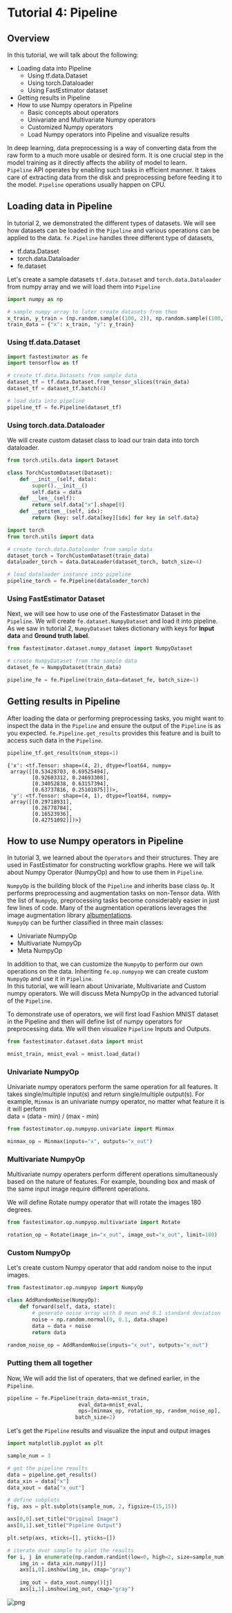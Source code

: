 # Tutorial 4: Pipeline

## Overview

In this tutorial, we will talk about the following:

* Loading data into Pipeline
    * Using tf.data.Dataset
    * Using torch.Dataloader
    * Using FastEstimator dataset
* Getting results in Pipeline
* How to use Numpy operators in Pipeline
    * Basic concepts about operators
    * Univariate and Multivariate Numpy operators
    * Customized Numpy operators
    * Load Numpy operators into Pipeline and visualize results

In deep learning, data preprocessing is a way of converting data from the raw form to a much more usable or desired form. It is one crucial step in the model training as it directly affects the ability of model to learn. <br>
`Pipeline` API operates by enabling such tasks in efficient manner. It takes care of extracting data from the disk and preprocessing before feeding it to the model. `Pipeline` operations usually happen on CPU.

## Loading data in Pipeline

In tutorial 2, we demonstrated the different types of datasets. We will see how datasets can be loaded in the `Pipeline` and various operations can be applied to the data. `fe.Pipeline` handles three different type of datasets,
* tf.data.Dataset
* torch.data.Dataloader
* fe.dataset

Let's create a sample datasets `tf.data.Dataset` and `torch.data.Dataloader` from numpy array and we will load them into `Pipeline`<br>


```python
import numpy as np

# sample numpy array to later create datasets from them
x_train, y_train = (np.random.sample((100, 2)), np.random.sample((100, 1)))
train_data = {"x": x_train, "y": y_train}
```

### Using tf.data.Dataset


```python
import fastestimator as fe
import tensorflow as tf

# create tf.data.Datasets from sample data
dataset_tf = tf.data.Dataset.from_tensor_slices(train_data)
dataset_tf = dataset_tf.batch(4)

# load data into pipeline
pipeline_tf = fe.Pipeline(dataset_tf)
```

### Using torch.data.Dataloader

We will create custom dataset class to load our train data into torch dataloader.


```python
from torch.utils.data import Dataset

class TorchCustomDataset(Dataset):
    def __init__(self, data):
        super().__init__()
        self.data = data
    def __len__(self):
        return self.data["x"].shape[0]
    def __getitem__(self, idx):
        return {key: self.data[key][idx] for key in self.data}
```


```python
import torch
from torch.utils import data

# create torch.data.Dataloader from sample data
dataset_torch = TorchCustomDataset(train_data)
dataloader_torch = data.DataLoader(dataset_torch, batch_size=4)

# load dataloader instance into pipeline
pipeline_torch = fe.Pipeline(dataloader_torch)
```

### Using FastEstimator Dataset

Next, we will see how to use one of the Fastestimator Dataset in the `Pipeline`. We will create `fe.dataset.NumpyDataset` and load it into pipeline. As we saw in tutorial 2, `NumpyDataset` takes dictionary with keys for <b>Input data</b> and <b>Ground truth label</b>.


```python
from fastestimator.dataset.numpy_dataset import NumpyDataset

# create NumpyDataset from the sample data
dataset_fe = NumpyDataset(train_data)

pipeline_fe = fe.Pipeline(train_data=dataset_fe, batch_size=1)
```

## Getting results in Pipeline

After loading the data or performing preprocessing tasks, you might want to inspect the data in the `Pipeline` and ensure the output of the `Pipeline` is as you expected. `fe.Pipeline.get_results` provides this feature and is built to access such data in the `Pipeline`.


```python
pipeline_tf.get_results(num_steps=1)
```




    {'x': <tf.Tensor: shape=(4, 2), dtype=float64, numpy=
     array([[0.53428703, 0.69525494],
            [0.92603312, 0.24693308],
            [0.34052838, 0.63157394],
            [0.63737816, 0.25101075]])>,
     'y': <tf.Tensor: shape=(4, 1), dtype=float64, numpy=
     array([[0.29718931],
            [0.26778784],
            [0.16523936],
            [0.42751092]])>}



## How to use Numpy operators in Pipeline

In tutorial 3, we learned about the `Operators` and their structures. They are used in FastEstimator for constructing workflow graphs. Here we will talk about Numpy Operator (NumpyOp) and how to use them in `Pipeline`.

`NumpyOp` is the building block of the `Pipeline` and inherits base class `Op`. It performs preprocessing and augmentation tasks on non-Tensor data. With the list of `NumpyOp`, preprocessing tasks become considerably easier in just few lines of code. Many of the augmentation operations leverages the image augmentation library [albumentations](https://github.com/albumentations-team/albumentations). <br>
`NumpyOp` can be further classified in three main classes:
   * Univariate NumpyOp
   * Multivariate NumpyOp
   * Meta NumpyOp
   
In addition to that, we can customize the `NumpyOp` to perform our own operations on the data. Inheriting `fe.op.numpyop` we can create custom `NumpyOp` and use it in `Pipeline`.<br>
In this tutorial, we will learn about Univariate, Multivariate and Custom numpy operators. We will discuss Meta NumpyOp in the advanced tutorial of the `Pipeline`.

To demonstrate use of operators, we will first load Fashion MNIST dataset in the Pipeline and then will define list of numpy operators for preprocessing data. We will then visualize `Pipeline` Inputs and Outputs.


```python
from fastestimator.dataset.data import mnist

mnist_train, mnist_eval = mnist.load_data()
```

### Univariate NumpyOp

Univariate numpy operators perform the same operation for all features. It takes single/multiple input(s) and return single/multiple output(s). For example, `Minmax` is an univariate numpy operator, no matter what feature it is it will perform<br>
data = (data - min) / (max - min)<br>


```python
from fastestimator.op.numpyop.univariate import Minmax

minmax_op = Minmax(inputs="x", outputs="x_out")
```

### Multivariate NumpyOp

Multivariate numpy operaters perform different operations simultaneously based on the nature of features. For example, bounding box and mask of the same input image require different operations.

We will define Rotate numpy operator that will rotate the images 180 degrees.


```python
from fastestimator.op.numpyop.multivariate import Rotate

rotation_op = Rotate(image_in="x_out", image_out="x_out", limit=180)
```

### Custom NumpyOp

Let's create custom Numpy operator that add random noise to the input images.


```python
from fastestimator.op.numpyop import NumpyOp

class AddRandomNoise(NumpyOp):
    def forward(self, data, state):
        # generate noise array with 0 mean and 0.1 standard deviation
        noise = np.random.normal(0, 0.1, data.shape)
        data = data + noise
        return data
    
random_noise_op = AddRandomNoise(inputs="x_out", outputs="x_out")
```

### Putting them all together

Now, We will add the list of operaters, that we defined earlier, in the `Pipeline`. 


```python
pipeline = fe.Pipeline(train_data=mnist_train,
                       eval_data=mnist_eval,
                       ops=[minmax_op, rotation_op, random_noise_op],
                      batch_size=2)
```

Let's get the `Pipeline` results and visualize the input and output images


```python
import matplotlib.pyplot as plt

sample_num = 3

# get the pipeline results
data = pipeline.get_results()
data_xin = data["x"]
data_xout = data["x_out"]

# define subplots 
fig, axs = plt.subplots(sample_num, 2, figsize=(15,15))

axs[0,0].set_title("Original Image")
axs[0,1].set_title("Pipeline Output")

plt.setp(axs, xticks=[], yticks=[])

# iterate over sample to plot the results
for i, j in enumerate(np.random.randint(low=0, high=2, size=sample_num)):
    img_in = data_xin.numpy()[j]
    axs[i,0].imshow(img_in, cmap="gray")
    
    img_out = data_xout.numpy()[j]
    axs[i,1].imshow(img_out, cmap="gray")
```


![png](assets/branches/r1.0/tutorial/t04_pipeline_files/t04_pipeline_39_0.png)

